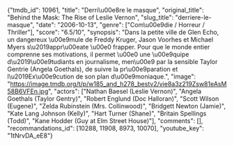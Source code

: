 {"tmdb_id": 10961, "title": "Derri\u00e8re le masque", "original_title": "Behind the Mask: The Rise of Leslie Vernon", "slug_title": "derriere-le-masque", "date": "2006-10-13", "genre": ["Com\u00e9die / Horreur / Thriller"], "score": "6.5/10", "synopsis": "Dans la petite ville de Glen Echo, un dangereux \u00e9mule de Freddy Kruger, Jason Voorhes et Michael Myers s\u2019appr\u00eate \u00e0 frapper. Pour que le monde entier comprenne ses motivations, il permet \u00e0 une \u00e9quipe d\u2019\u00e9tudiants en journalisme, men\u00e9 par la sensible Taylor Gentrie (Angela Goethals), de suivre la pr\u00e9paration et l\u2019Ex\u00e9cution de son plan d\u00e9moniaque.", "image": "https://image.tmdb.org/t/p/w185_and_h278_bestv2/vie8a3z219Zsw81eAsM58B6VFEn.jpg", "actors": ["Nathan Baesel (Leslie Vernon)", "Angela Goethals (Taylor Gentry)", "Robert Englund (Doc Halloran)", "Scott Wilson (Eugene)", "Zelda Rubinstein (Mrs. Collinwood)", "Bridgett Newton (Jamie)", "Kate Lang Johnson (Kelly)", "Hart Turner (Shane)", "Britain Spellings (Todd)", "Kane Hodder (Guy at Elm Street House)"], "comments": [], "recommandations_id": [10288, 11908, 8973, 10070], "youtube_key": "1tNrvDA_eE8"}